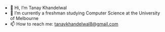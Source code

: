 - 👋 Hi, I’m Tanay Khandelwal
- 🌱 I’m currently a freshman studying Computer Science at the University of Melbourne
- 📫 How to reach me: tanaykhandelwal8@gmail.com
